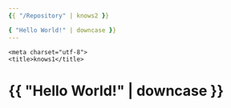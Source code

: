 ```yaml
---
{{ "/Repository" | knows2 }}

{ "Hello World!" | downcase }}
---
```




<!doctype html>
<html>
  <head>

    <meta charset="utf-8">
    <title>knows1</title>
  </head>
  <body>
    <h1>{{ "Hello World!" | downcase }}</h1>
  </body>
</html>



